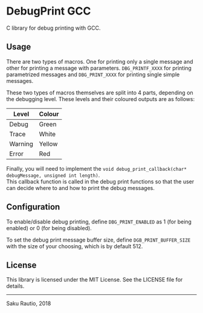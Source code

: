 # DebugPrint GCC
C library for debug printing with GCC.

## Usage
There are two types of macros. One for printing only a single message and other for printing a message with parameters.
`DBG_PRINTF_XXXX` for printing parametrized messages and `DBG_PRINT_XXXX` for printing single simple messages.

These two types of macros themselves are split into 4 parts, depending on the debugging level.
These levels and their coloured outputs are as follows:

| Level   | Colour |
| ------- | ------ |
| Debug   | Green  |
| Trace   | White  |
| Warning | Yellow |
| Error   | Red    |

Finally, you will need to implement the `void debug_print_callback(char* debugMessage, unsigned int length)`.   
This callback function is called in the debug print functions so that the user can decide where to and how to print the debug messages.

## Configuration
To enable/disable debug printing, define `DBG_PRINT_ENABLED` as 1 (for being enabled) or 0 (for being disabled).

To set the debug print message buffer size, define `DGB_PRINT_BUFFER_SIZE` with the size of your choosing, which is by default 512.

## License
This library is licensed under the MIT License. See the LICENSE file for details.

---
Saku Rautio, 2018
